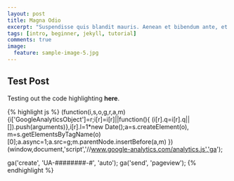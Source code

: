 ```yaml
---
layout: post
title: Magna Odio
excerpt: "Suspendisse quis blandit mauris. Aenean et bibendum ante, et aliquam magna. In at elit erat. Nulla non semper orci, id faucibus mauris. Sed laoreet neque lectus..."
tags: [intro, beginner, jekyll, tutorial]
comments: true
image:
  feature: sample-image-5.jpg
---
```


## Test Post

Testing out the code highlighting **here**.

{% highlight js %}
  (function(i,s,o,g,r,a,m){i['GoogleAnalyticsObject']=r;i[r]=i[r]||function(){
  (i[r].q=i[r].q||[]).push(arguments)},i[r].l=1*new Date();a=s.createElement(o),
  m=s.getElementsByTagName(o)[0];a.async=1;a.src=g;m.parentNode.insertBefore(a,m)
  })(window,document,'script','//www.google-analytics.com/analytics.js','ga');

  ga('create', 'UA-########-#', 'auto');
  ga('send', 'pageview');
{% endhighlight %}